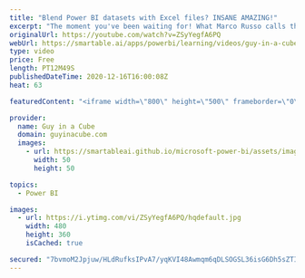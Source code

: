 ```yaml
---
title: "Blend Power BI datasets with Excel files? INSANE AMAZING!"
excerpt: "The moment you've been waiting for! What Marco Russo calls the holy grail of BI. Tessa Hurr walks us through the new DirectQuery over Power BI datasets feature in the December 2020 release.  Connect with Tessa on Twitter: https://twitter.com/tessahurr  📢 Become a member: https://guyinacu.be/membership"
originalUrl: https://youtube.com/watch?v=ZSyYegfA6PQ
webUrl: https://smartable.ai/apps/powerbi/learning/videos/guy-in-a-cube-blend-power-bi-datasets-with-excel-files-insane-amazing/
type: video
price: Free
length: PT12M49S
publishedDateTime: 2020-12-16T16:00:08Z
heat: 63

featuredContent: "<iframe width=\"800\" height=\"500\" frameborder=\"0\" src=\"https://www.youtube.com/embed/ZSyYegfA6PQ\" allow=\"accelerometer; autoplay; encrypted-media; gyroscope; picture-in-picture\" allowfullscreen></iframe>"

provider:
  name: Guy in a Cube
  domain: guyinacube.com
  images:
    - url: https://smartableai.github.io/microsoft-power-bi/assets/images/organizations/guyinacube.com-50x50.jpg
      width: 50
      height: 50

topics:
  - Power BI

images:
  - url: https://i.ytimg.com/vi/ZSyYegfA6PQ/hqdefault.jpg
    width: 480
    height: 360
    isCached: true

secured: "7bvmoM2Jpjuw/HLdRufksIPvA7/yqKVI48Awmqm6qDLSOGSL36isG6Dh5sZTInB8rxdg1L6dGmYtzBlZR3O7MKWpubsuR6clIbZ+7ZfP3X9e1uZIQRKK+7nFM5BGZAV2IiJU6JFnPKe+GpxkP472XzEgOWcgedgE/1BvMNegku3AI3L+1CWEuLZKkbdfRgf03lWQlBQhFuJXgraNjpTBKukgvrRBmaI5hib2oOQICZIVog6Zxh/t6LCr7cDHmCaWkL8lLajZSTfpVwqM2t0jJbwNqJqVekRtUnQ7WD3vbiDeVEwQ6KwTt7C6CagFIhDKAJgFKQjDF1+QxKRRDjcku3Sy0syK9z6bqZN+ndGqj4N3Fcm7/UZxsvUFADl0uGp7T3LSVIW6XE8HhdnrhX/Q/5k9RTNU2MSVU4yBI7P2hO0=;u4Xto4VjnYKWl9yKPh6jGw=="
---
```


